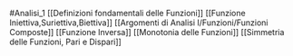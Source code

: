 #Analisi_1 
[[Definizioni fondamentali delle Funzioni]]
[[Funzione Iniettiva,Suriettiva,Biettiva]]
[[Argomenti di Analisi I/Funzioni/Funzioni Composte]]
[[Funzione Inversa]]
[[Monotonia delle Funzioni]]
[[Simmetria delle Funzioni, Pari e Dispari]]
